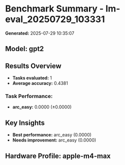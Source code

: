 # Benchmark Summary - lm-eval_20250729_103331

**Generated:** 2025-07-29 10:35:07

## Model: gpt2

## Results Overview
- **Tasks evaluated:** 1
- **Average accuracy:** 0.4381

### Task Performance:
- **arc_easy:** 0.0000 (±0.0000)

## Key Insights
- **Best performance:** arc_easy (0.0000)
- **Needs improvement:** arc_easy (0.0000)

## Hardware Profile: apple-m4-max